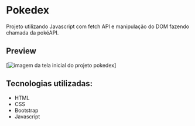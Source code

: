 # Pokedex

Projeto utilizando Javascript com fetch API e manipulação do DOM fazendo chamada da pokéAPI.


## Preview 

[<img src="./assets/img/pokedex.gif" alt="imagem da tela inicial do projeto pokedex">]

## Tecnologias utilizadas:

- HTML
- CSS
- Bootstrap
- Javascript



